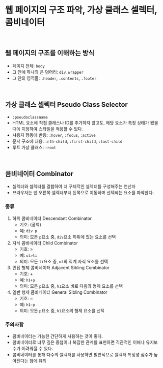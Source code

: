 # 웹 페이지의 구조 파악, 가상 클래스 셀렉터, 콤비네이터

<br>

## 웹 페이지의 구조를 이해하는 방식
- 페이지 전체: `body`
- 그 안에 하나의 큰 덩어리: `div.wrapper`
- 그 안의 영역들: `.header`, `.contents`, `.footer`

<br>

## 가상 클래스 셀렉터 Pseudo Class Selector
- `:pseudoclassname`
- HTML 요소에 직접 클래스나 ID를 추가하지 않고도, 해당 요소가 특정 상태가 됐을 때에 지정하여 스타일을 적용할 수 있다.
- 샤용자 행동에 반응: `:hover`, `:focus`, `:active`
- 문서 구조에 대응: `:nth-child`, `:first-child`, `:last-child`
- 루트 가상 클래스: `:root`

<br>

## 콤비네이터 Combinator
- 셀렉터와 셀렉터를 결합하여 더 구체적인 셀렉터를 구성해주는 연산자
- 브라우저는 맨 오른쪽 셀렉터부터 왼쪽으로 이동하며 선택되는 요소를 파악한다.
### 종류
1. 하위 콤비네이터 Descendant Combinator
    - 기호: (공백)
    - 예: `div p`
    - 의미: 모든 `p`요소 중, `div`요소 하위에 있는 요소를 선택
2. 자식 콤비네이터 Child Combinator
    - 기호: >
    - 예: `ul>li`
    - 의미: 모든 `li`요소 중, `ul`의 직계 자식 요소를 선택
3. 인접 형제 콤비네이터 Adjacent Sibling Combinator
    - 기호: +
    - 예: `h1+p`
    - 의미: 모든 `p`요소 중, `h1`요소 바로 다음의 형제 요소를 선택
4. 일반 형제 콤비네이터 General Sibling Combinator
    - 기호: ~
    - 예: `h1~p`
    - 의미: 모든 `p`요소 중, `h1`요소의 형제 요소를 선택
### 주의사항
- 콤비네이터는 가능한 간단하게 사용하는 것이 좋다.
- 콤비네이터로 너무 깊은 중첩이나 복잡한 관계를 표현하면 직관적인 이해나 유지보수가 어려워질 수 있다.
- 콤비네이터를 통해 다수의 셀렉터를 사용하면 필연적으로 셀렉터 특정성 점수가 높아진다는 점에 유의